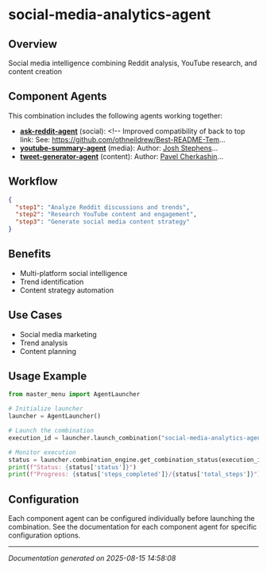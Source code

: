 # social-media-analytics-agent

## Overview

Social media intelligence combining Reddit analysis, YouTube research, and content creation

## Component Agents

This combination includes the following agents working together:

- **[ask-reddit-agent](../agents/ask-reddit-agent.md)** (social): <!-- Improved compatibility of back to top link: See: https://github.com/othneildrew/Best-README-Tem...
- **[youtube-summary-agent](../agents/youtube-summary-agent.md)** (media): Author: [Josh Stephens](https://github.com/josh-stephens/youtube-summary-agent)...
- **[tweet-generator-agent](../agents/tweet-generator-agent.md)** (content): Author: [Pavel Cherkashin](https://github.com/pcherkashin)...


## Workflow

```json
{
  "step1": "Analyze Reddit discussions and trends",
  "step2": "Research YouTube content and engagement",
  "step3": "Generate social media content strategy"
}
```

## Benefits

- Multi-platform social intelligence
- Trend identification
- Content strategy automation

## Use Cases

- Social media marketing
- Trend analysis
- Content planning

## Usage Example

```python
from master_menu import AgentLauncher

# Initialize launcher
launcher = AgentLauncher()

# Launch the combination
execution_id = launcher.launch_combination("social-media-analytics-agent", "Your input data here")

# Monitor execution
status = launcher.combination_engine.get_combination_status(execution_id)
print(f"Status: {status['status']}")
print(f"Progress: {status['steps_completed']}/{status['total_steps']}")
```

## Configuration

Each component agent can be configured individually before launching the combination. 
See the documentation for each component agent for specific configuration options.

---

*Documentation generated on 2025-08-15 14:58:08*
